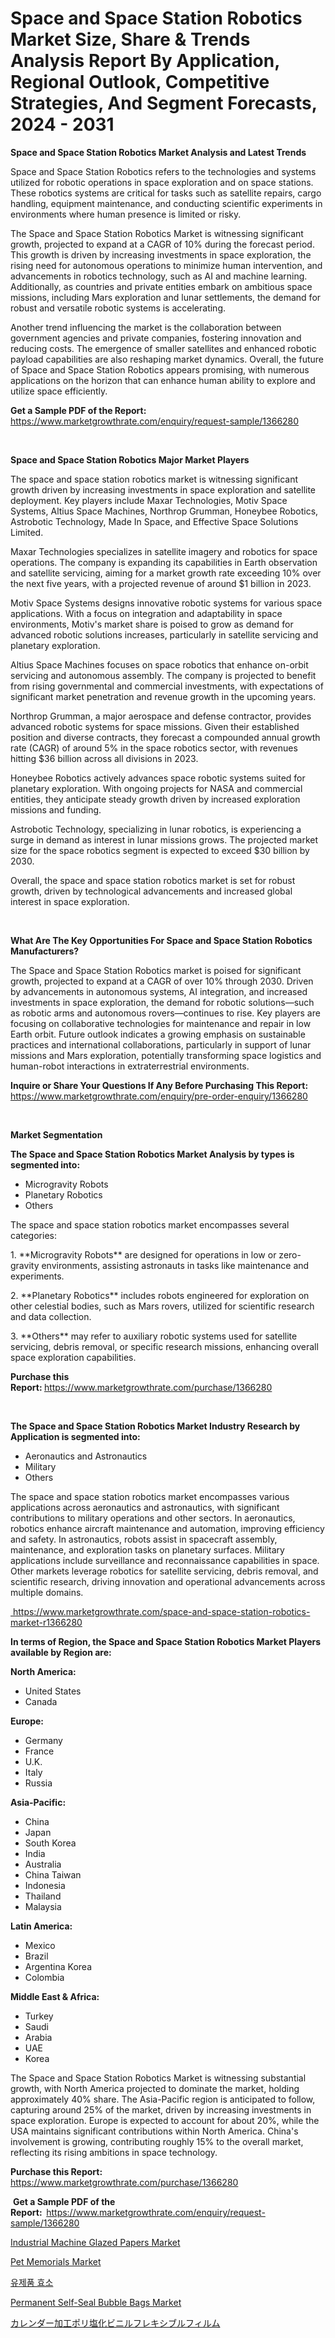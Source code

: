 <p><h1>Space and Space Station Robotics Market Size, Share & Trends Analysis Report By Application, Regional Outlook, Competitive Strategies, And Segment Forecasts, 2024 - 2031</h1></p><p><strong>Space and Space Station Robotics Market Analysis and Latest Trends</strong></p>
<p><p>Space and Space Station Robotics refers to the technologies and systems utilized for robotic operations in space exploration and on space stations. These robotics systems are critical for tasks such as satellite repairs, cargo handling, equipment maintenance, and conducting scientific experiments in environments where human presence is limited or risky. </p><p>The Space and Space Station Robotics Market is witnessing significant growth, projected to expand at a CAGR of 10% during the forecast period. This growth is driven by increasing investments in space exploration, the rising need for autonomous operations to minimize human intervention, and advancements in robotics technology, such as AI and machine learning. Additionally, as countries and private entities embark on ambitious space missions, including Mars exploration and lunar settlements, the demand for robust and versatile robotic systems is accelerating. </p><p>Another trend influencing the market is the collaboration between government agencies and private companies, fostering innovation and reducing costs. The emergence of smaller satellites and enhanced robotic payload capabilities are also reshaping market dynamics. Overall, the future of Space and Space Station Robotics appears promising, with numerous applications on the horizon that can enhance human ability to explore and utilize space efficiently.</p></p>
<p><strong>Get a Sample PDF of the Report:&nbsp;</strong> <a href="https://www.marketgrowthrate.com/enquiry/request-sample/1366280">https://www.marketgrowthrate.com/enquiry/request-sample/1366280</a></p>
<p>&nbsp;</p>
<p><strong>Space and Space Station Robotics Major Market Players</strong></p>
<p><p>The space and space station robotics market is witnessing significant growth driven by increasing investments in space exploration and satellite deployment. Key players include Maxar Technologies, Motiv Space Systems, Altius Space Machines, Northrop Grumman, Honeybee Robotics, Astrobotic Technology, Made In Space, and Effective Space Solutions Limited.</p><p>Maxar Technologies specializes in satellite imagery and robotics for space operations. The company is expanding its capabilities in Earth observation and satellite servicing, aiming for a market growth rate exceeding 10% over the next five years, with a projected revenue of around $1 billion in 2023.</p><p>Motiv Space Systems designs innovative robotic systems for various space applications. With a focus on integration and adaptability in space environments, Motiv's market share is poised to grow as demand for advanced robotic solutions increases, particularly in satellite servicing and planetary exploration.</p><p>Altius Space Machines focuses on space robotics that enhance on-orbit servicing and autonomous assembly. The company is projected to benefit from rising governmental and commercial investments, with expectations of significant market penetration and revenue growth in the upcoming years.</p><p>Northrop Grumman, a major aerospace and defense contractor, provides advanced robotic systems for space missions. Given their established position and diverse contracts, they forecast a compounded annual growth rate (CAGR) of around 5% in the space robotics sector, with revenues hitting $36 billion across all divisions in 2023.</p><p>Honeybee Robotics actively advances space robotic systems suited for planetary exploration. With ongoing projects for NASA and commercial entities, they anticipate steady growth driven by increased exploration missions and funding.</p><p>Astrobotic Technology, specializing in lunar robotics, is experiencing a surge in demand as interest in lunar missions grows. The projected market size for the space robotics segment is expected to exceed $30 billion by 2030. </p><p>Overall, the space and space station robotics market is set for robust growth, driven by technological advancements and increased global interest in space exploration.</p></p>
<p>&nbsp;</p>
<p><strong>What Are The Key Opportunities For Space and Space Station Robotics Manufacturers?</strong></p>
<p><p>The Space and Space Station Robotics market is poised for significant growth, projected to expand at a CAGR of over 10% through 2030. Driven by advancements in autonomous systems, AI integration, and increased investments in space exploration, the demand for robotic solutions—such as robotic arms and autonomous rovers—continues to rise. Key players are focusing on collaborative technologies for maintenance and repair in low Earth orbit. Future outlook indicates a growing emphasis on sustainable practices and international collaborations, particularly in support of lunar missions and Mars exploration, potentially transforming space logistics and human-robot interactions in extraterrestrial environments.</p></p>
<p><strong>Inquire or Share Your Questions If Any Before Purchasing This Report:</strong> <a href="https://www.marketgrowthrate.com/enquiry/pre-order-enquiry/1366280">https://www.marketgrowthrate.com/enquiry/pre-order-enquiry/1366280</a></p>
<p>&nbsp;</p>
<p><strong>Market Segmentation</strong></p>
<p><strong>The Space and Space Station Robotics Market Analysis by types is segmented into:</strong></p>
<p><ul><li>Microgravity Robots</li><li>Planetary Robotics</li><li>Others</li></ul></p>
<p><p>The space and space station robotics market encompasses several categories: </p><p>1. **Microgravity Robots** are designed for operations in low or zero-gravity environments, assisting astronauts in tasks like maintenance and experiments. </p><p>2. **Planetary Robotics** includes robots engineered for exploration on other celestial bodies, such as Mars rovers, utilized for scientific research and data collection. </p><p>3. **Others** may refer to auxiliary robotic systems used for satellite servicing, debris removal, or specific research missions, enhancing overall space exploration capabilities.</p></p>
<p><strong>Purchase this Report:&nbsp;</strong><a href="https://www.marketgrowthrate.com/purchase/1366280">https://www.marketgrowthrate.com/purchase/1366280</a></p>
<p>&nbsp;</p>
<p><strong>The Space and Space Station Robotics Market Industry Research by Application is segmented into:</strong></p>
<p><ul><li>Aeronautics and Astronautics</li><li>Military</li><li>Others</li></ul></p>
<p><p>The space and space station robotics market encompasses various applications across aeronautics and astronautics, with significant contributions to military operations and other sectors. In aeronautics, robotics enhance aircraft maintenance and automation, improving efficiency and safety. In astronautics, robots assist in spacecraft assembly, maintenance, and exploration tasks on planetary surfaces. Military applications include surveillance and reconnaissance capabilities in space. Other markets leverage robotics for satellite servicing, debris removal, and scientific research, driving innovation and operational advancements across multiple domains.</p></p>
<p><a href="https://www.marketgrowthrate.com/space-and-space-station-robotics-market-r1366280">&nbsp;https://www.marketgrowthrate.com/space-and-space-station-robotics-market-r1366280</a></p>
<p><strong>In terms of Region, the Space and Space Station Robotics Market Players available by Region are:</strong></p>
<p>
    <p> <strong> North America: </strong>
        <ul>
            <li>United States</li>
            <li>Canada</li>
        </ul>
        </p> 
    <p> <strong> Europe: </strong>
        <ul>
            <li>Germany</li>
            <li>France</li>
            <li>U.K.</li>
            <li>Italy</li>
            <li>Russia</li>
        </ul>
        </p> 
    <p> <strong> Asia-Pacific: </strong>
        <ul>
            <li>China</li>
            <li>Japan</li>
            <li>South Korea</li>
            <li>India</li>
            <li>Australia</li>
            <li>China Taiwan</li>
            <li>Indonesia</li>
            <li>Thailand</li>
            <li>Malaysia</li>
        </ul>
        </p> 
    <p> <strong> Latin America: </strong>
        <ul>
            <li>Mexico</li>
            <li>Brazil</li>
            <li>Argentina Korea</li>
            <li>Colombia</li>
        </ul>
        </p> 
    <p> <strong> Middle East & Africa: </strong>
        <ul>
            <li>Turkey</li>
            <li>Saudi</li>
            <li>Arabia</li>
            <li>UAE</li>
            <li>Korea</li>
        </ul>
    </p>
    </p>
<p><p>The Space and Space Station Robotics Market is witnessing substantial growth, with North America projected to dominate the market, holding approximately 40% share. The Asia-Pacific region is anticipated to follow, capturing around 25% of the market, driven by increasing investments in space exploration. Europe is expected to account for about 20%, while the USA maintains significant contributions within North America. China's involvement is growing, contributing roughly 15% to the overall market, reflecting its rising ambitions in space technology.</p></p>
<p><strong>Purchase this Report: </strong><a href="https://www.marketgrowthrate.com/purchase/1366280">https://www.marketgrowthrate.com/purchase/1366280</a></p>
<p>&nbsp;<strong>Get a Sample PDF of the Report:&nbsp;&nbsp;</strong><a href="https://www.marketgrowthrate.com/enquiry/request-sample/1366280">https://www.marketgrowthrate.com/enquiry/request-sample/1366280</a></p>
<p><strong></strong></p>
<p><p><a href="https://issuu.com/reportprime-2/docs/industrial-machine-glazed-papers-ma_63c6cf0d3a2dea">Industrial Machine Glazed Papers Market</a></p><p><a href="https://www.linkedin.com/pulse/global-pet-memorials-market-opportunities-forecast-period-from-kljjf">Pet Memorials Market</a></p><p><a href="https://github.com/laholand/Market-Research-Report-List-6/blob/main/626054114069.md">유제품 효소</a></p><p><a href="https://medium.com/@erickbotsfortrd46766/why-should-you-invest-in-permanent-self-seal-bubble-bags-961af3389d9a">Permanent Self-Seal Bubble Bags Market</a></p><p><a href="https://medium.com/@edwinmurray2023/%E3%82%B0%E3%83%AD%E3%83%BC%E3%83%90%E3%83%AB%E3%82%AB%E3%83%AC%E3%83%B3%E3%83%80%E3%83%BC%E5%9E%8B%E3%83%9D%E3%83%AA%E5%A1%A9%E5%8C%96%E3%83%93%E3%83%8B%E3%83%AB%E6%9F%94%E8%BB%9F%E3%83%95%E3%82%A3%E3%83%AB%E3%83%A0%E5%B8%82%E5%A0%B4%E3%81%AE%E5%8B%95%E5%90%91-%E4%BA%88%E6%B8%AC-%E5%BD%B1%E9%9F%BF%E5%88%86%E6%9E%90-2024%E5%B9%B4-2031%E5%B9%B4-%E3%82%92181%E3%83%9A%E3%83%BC%E3%82%B8%E3%81%A7%E7%B6%B2%E7%BE%85%E3%81%97%E3%81%A6%E3%81%84%E3%81%BE%E3%81%99-3466659b9f22?postPublishedType=repub">カレンダー加工ポリ塩化ビニルフレキシブルフィルム</a></p></p>